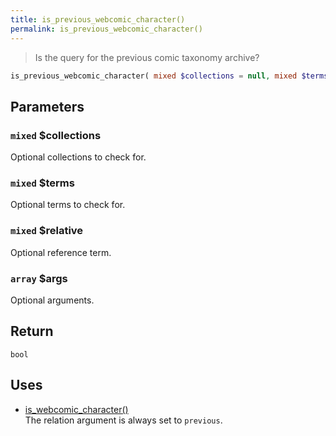 ```yaml
---
title: is_previous_webcomic_character()
permalink: is_previous_webcomic_character()
---
```


> Is the query for the previous comic taxonomy archive?

```php
is_previous_webcomic_character( mixed $collections = null, mixed $terms = null, mixed $relative = null, array $args = [] ) : bool
```

## Parameters

### `mixed` $collections
Optional collections to check for.

### `mixed` $terms
Optional terms to check for.

### `mixed` $relative
Optional reference term.

### `array` $args
Optional arguments.

## Return

`bool`

## Uses
- [is_webcomic_character()](is_webcomic_character())  
The relation argument is always set to
`previous`.
